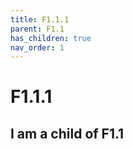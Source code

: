 ```yaml
---
title: F1.1.1
parent: F1.1
has_children: true
nav_order: 1
---
```


# F1.1.1
## I am a child of F1.1
